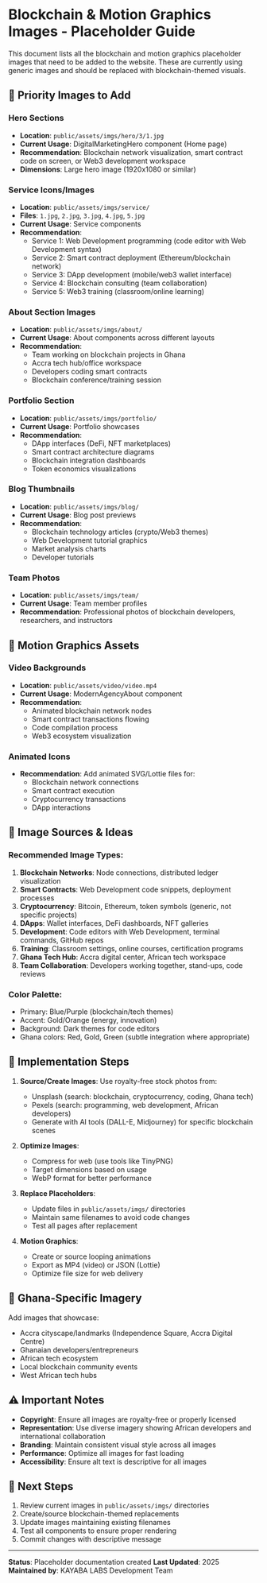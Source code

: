 # Blockchain & Motion Graphics Images - Placeholder Guide

This document lists all the blockchain and motion graphics placeholder images that need to be added to the website. These are currently using generic images and should be replaced with blockchain-themed visuals.

## 🎯 Priority Images to Add

### Hero Sections
- **Location**: `public/assets/imgs/hero/3/1.jpg`
- **Current Usage**: DigitalMarketingHero component (Home page)
- **Recommendation**: Blockchain network visualization, smart contract code on screen, or Web3 development workspace
- **Dimensions**: Large hero image (1920x1080 or similar)

### Service Icons/Images
- **Location**: `public/assets/imgs/service/`
- **Files**: `1.jpg`, `2.jpg`, `3.jpg`, `4.jpg`, `5.jpg`
- **Current Usage**: Service components
- **Recommendation**: 
  - Service 1: Web Development programming (code editor with Web Development syntax)
  - Service 2: Smart contract deployment (Ethereum/blockchain network)
  - Service 3: DApp development (mobile/web3 wallet interface)
  - Service 4: Blockchain consulting (team collaboration)
  - Service 5: Web3 training (classroom/online learning)

### About Section Images
- **Location**: `public/assets/imgs/about/`
- **Current Usage**: About components across different layouts
- **Recommendation**: 
  - Team working on blockchain projects in Ghana
  - Accra tech hub/office workspace
  - Developers coding smart contracts
  - Blockchain conference/training session

### Portfolio Section
- **Location**: `public/assets/imgs/portfolio/`
- **Current Usage**: Portfolio showcases
- **Recommendation**:
  - DApp interfaces (DeFi, NFT marketplaces)
  - Smart contract architecture diagrams
  - Blockchain integration dashboards
  - Token economics visualizations

### Blog Thumbnails
- **Location**: `public/assets/imgs/blog/`
- **Current Usage**: Blog post previews
- **Recommendation**:
  - Blockchain technology articles (crypto/Web3 themes)
  - Web Development tutorial graphics
  - Market analysis charts
  - Developer tutorials

### Team Photos
- **Location**: `public/assets/imgs/team/`
- **Current Usage**: Team member profiles
- **Recommendation**: Professional photos of blockchain developers, researchers, and instructors

## 🎨 Motion Graphics Assets

### Video Backgrounds
- **Location**: `public/assets/video/video.mp4`
- **Current Usage**: ModernAgencyAbout component
- **Recommendation**: 
  - Animated blockchain network nodes
  - Smart contract transactions flowing
  - Code compilation process
  - Web3 ecosystem visualization

### Animated Icons
- **Recommendation**: Add animated SVG/Lottie files for:
  - Blockchain network connections
  - Smart contract execution
  - Cryptocurrency transactions
  - DApp interactions

## 📝 Image Sources & Ideas

### Recommended Image Types:
1. **Blockchain Networks**: Node connections, distributed ledger visualization
2. **Smart Contracts**: Web Development code snippets, deployment processes
3. **Cryptocurrency**: Bitcoin, Ethereum, token symbols (generic, not specific projects)
4. **DApps**: Wallet interfaces, DeFi dashboards, NFT galleries
5. **Development**: Code editors with Web Development, terminal commands, GitHub repos
6. **Training**: Classroom settings, online courses, certification programs
7. **Ghana Tech Hub**: Accra digital center, African tech workspace
8. **Team Collaboration**: Developers working together, stand-ups, code reviews

### Color Palette:
- Primary: Blue/Purple (blockchain/tech themes)
- Accent: Gold/Orange (energy, innovation)
- Background: Dark themes for code editors
- Ghana colors: Red, Gold, Green (subtle integration where appropriate)

## 🔧 Implementation Steps

1. **Source/Create Images**: Use royalty-free stock photos from:
   - Unsplash (search: blockchain, cryptocurrency, coding, Ghana tech)
   - Pexels (search: programming, web development, African developers)
   - Generate with AI tools (DALL-E, Midjourney) for specific blockchain scenes

2. **Optimize Images**:
   - Compress for web (use tools like TinyPNG)
   - Target dimensions based on usage
   - WebP format for better performance

3. **Replace Placeholders**:
   - Update files in `public/assets/imgs/` directories
   - Maintain same filenames to avoid code changes
   - Test all pages after replacement

4. **Motion Graphics**:
   - Create or source looping animations
   - Export as MP4 (video) or JSON (Lottie)
   - Optimize file size for web delivery

## 📍 Ghana-Specific Imagery

Add images that showcase:
- Accra cityscape/landmarks (Independence Square, Accra Digital Centre)
- Ghanaian developers/entrepreneurs
- African tech ecosystem
- Local blockchain community events
- West African tech hubs

## ⚠️ Important Notes

- **Copyright**: Ensure all images are royalty-free or properly licensed
- **Representation**: Use diverse imagery showing African developers and international collaboration
- **Branding**: Maintain consistent visual style across all images
- **Performance**: Optimize all images for fast loading
- **Accessibility**: Ensure alt text is descriptive for all images

## 🚀 Next Steps

1. Review current images in `public/assets/imgs/` directories
2. Create/source blockchain-themed replacements
3. Update images maintaining existing filenames
4. Test all components to ensure proper rendering
5. Commit changes with descriptive message

---

**Status**: Placeholder documentation created
**Last Updated**: 2025
**Maintained by**: KAYABA LABS Development Team
